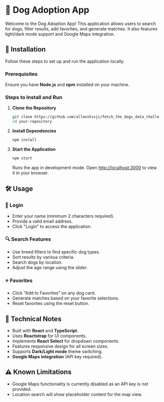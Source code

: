 # 🐶 Dog Adoption App

Welcome to the Dog Adoption App! This application allows users to search for dogs, filter results, add favorites, and generate matches. It also features light/dark mode support and Google Maps integration.

## 🚀 Installation

Follow these steps to set up and run the application locally.

### Prerequisites
Ensure you have **Node.js** and **npm** installed on your machine.

### Steps to Install and Run

1. **Clone the Repository**
   ```sh
   git clone https://github.com/allanshivji/fetch_the_dogs_data_challenge
   cd your-repository
   ```

2. **Install Dependencies**
   ```sh
   npm install
   ```

3. **Start the Application**
   ```sh
   npm start
   ```
   Runs the app in development mode.
   Open [http://localhost:3000](http://localhost:3000) to view it in your browser.

## 🛠️ Usage

### 🔑 Login
- Enter your name (minimum 2 characters required).
- Provide a valid email address.
- Click "Login" to access the application.

### 🔍 Search Features
- Use breed filters to find specific dog types.
- Sort results by various criteria.
- Search dogs by location.
- Adjust the age range using the slider.

### ⭐ Favorites
- Click "Add to Favorites" on any dog card.
- Generate matches based on your favorite selections.
- Reset favorites using the reset button.

## 📌 Technical Notes
- Built with **React** and **TypeScript**.
- Uses **Reactstrap** for UI components.
- Implements **React Select** for dropdown components.
- Features responsive design for all screen sizes.
- Supports **Dark/Light mode** theme switching.
- **Google Maps integration** (API key required).

## ⚠️ Known Limitations
- Google Maps functionality is currently disabled as an API key is not provided.
- Location search will show placeholder content for the map view.
